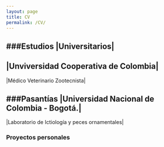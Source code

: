 ```yaml
---
layout: page
title: CV
permalink: /CV/
---
```

###Estudios
|Universitarios|
---
|Unviversidad Cooperativa de Colombia|
---
|Médico Veterinario Zootecnista|

###Pasantías
|Universidad Nacional de Colombia - Bogotá.|
---
|Laboratorio de Ictiología y peces ornamentales|

### Proyectos personales
